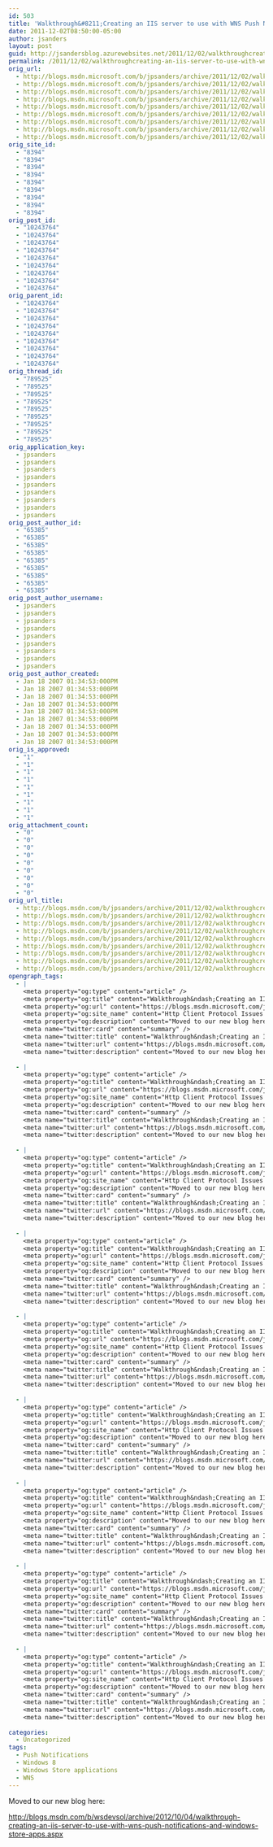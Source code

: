 ```yaml
---
id: 503
title: 'Walkthrough&#8211;Creating an IIS server to use with WNS Push Notifications and Windows Store apps (RTM update)'
date: 2011-12-02T08:50:00-05:00
author: jsanders
layout: post
guid: http://jsandersblog.azurewebsites.net/2011/12/02/walkthroughcreating-an-iis-server-to-use-with-wns-push-notifications-and-windows-store-apps-rtm-update/
permalink: /2011/12/02/walkthroughcreating-an-iis-server-to-use-with-wns-push-notifications-and-windows-store-apps-rtm-update/
orig_url:
  - http://blogs.msdn.microsoft.com/b/jpsanders/archive/2011/12/02/walkthrough-creating-an-iis-server-to-use-with-wns-push-notifications-metro.aspx
  - http://blogs.msdn.microsoft.com/b/jpsanders/archive/2011/12/02/walkthrough-creating-an-iis-server-to-use-with-wns-push-notifications-metro.aspx
  - http://blogs.msdn.microsoft.com/b/jpsanders/archive/2011/12/02/walkthrough-creating-an-iis-server-to-use-with-wns-push-notifications-metro.aspx
  - http://blogs.msdn.microsoft.com/b/jpsanders/archive/2011/12/02/walkthrough-creating-an-iis-server-to-use-with-wns-push-notifications-metro.aspx
  - http://blogs.msdn.microsoft.com/b/jpsanders/archive/2011/12/02/walkthrough-creating-an-iis-server-to-use-with-wns-push-notifications-metro.aspx
  - http://blogs.msdn.microsoft.com/b/jpsanders/archive/2011/12/02/walkthrough-creating-an-iis-server-to-use-with-wns-push-notifications-metro.aspx
  - http://blogs.msdn.microsoft.com/b/jpsanders/archive/2011/12/02/walkthrough-creating-an-iis-server-to-use-with-wns-push-notifications-metro.aspx
  - http://blogs.msdn.microsoft.com/b/jpsanders/archive/2011/12/02/walkthrough-creating-an-iis-server-to-use-with-wns-push-notifications-metro.aspx
  - http://blogs.msdn.microsoft.com/b/jpsanders/archive/2011/12/02/walkthrough-creating-an-iis-server-to-use-with-wns-push-notifications-metro.aspx
orig_site_id:
  - "8394"
  - "8394"
  - "8394"
  - "8394"
  - "8394"
  - "8394"
  - "8394"
  - "8394"
  - "8394"
orig_post_id:
  - "10243764"
  - "10243764"
  - "10243764"
  - "10243764"
  - "10243764"
  - "10243764"
  - "10243764"
  - "10243764"
  - "10243764"
orig_parent_id:
  - "10243764"
  - "10243764"
  - "10243764"
  - "10243764"
  - "10243764"
  - "10243764"
  - "10243764"
  - "10243764"
  - "10243764"
orig_thread_id:
  - "789525"
  - "789525"
  - "789525"
  - "789525"
  - "789525"
  - "789525"
  - "789525"
  - "789525"
  - "789525"
orig_application_key:
  - jpsanders
  - jpsanders
  - jpsanders
  - jpsanders
  - jpsanders
  - jpsanders
  - jpsanders
  - jpsanders
  - jpsanders
orig_post_author_id:
  - "65385"
  - "65385"
  - "65385"
  - "65385"
  - "65385"
  - "65385"
  - "65385"
  - "65385"
  - "65385"
orig_post_author_username:
  - jpsanders
  - jpsanders
  - jpsanders
  - jpsanders
  - jpsanders
  - jpsanders
  - jpsanders
  - jpsanders
  - jpsanders
orig_post_author_created:
  - Jan 18 2007 01:34:53:000PM
  - Jan 18 2007 01:34:53:000PM
  - Jan 18 2007 01:34:53:000PM
  - Jan 18 2007 01:34:53:000PM
  - Jan 18 2007 01:34:53:000PM
  - Jan 18 2007 01:34:53:000PM
  - Jan 18 2007 01:34:53:000PM
  - Jan 18 2007 01:34:53:000PM
  - Jan 18 2007 01:34:53:000PM
orig_is_approved:
  - "1"
  - "1"
  - "1"
  - "1"
  - "1"
  - "1"
  - "1"
  - "1"
  - "1"
orig_attachment_count:
  - "0"
  - "0"
  - "0"
  - "0"
  - "0"
  - "0"
  - "0"
  - "0"
  - "0"
orig_url_title:
  - http://blogs.msdn.com/b/jpsanders/archive/2011/12/02/walkthroughcreating-an-iis-server-to-use-with-wns-push-notifications-and-windows-store-apps-rtm-update.aspx
  - http://blogs.msdn.com/b/jpsanders/archive/2011/12/02/walkthroughcreating-an-iis-server-to-use-with-wns-push-notifications-and-windows-store-apps-rtm-update.aspx
  - http://blogs.msdn.com/b/jpsanders/archive/2011/12/02/walkthroughcreating-an-iis-server-to-use-with-wns-push-notifications-and-windows-store-apps-rtm-update.aspx
  - http://blogs.msdn.com/b/jpsanders/archive/2011/12/02/walkthroughcreating-an-iis-server-to-use-with-wns-push-notifications-and-windows-store-apps-rtm-update.aspx
  - http://blogs.msdn.com/b/jpsanders/archive/2011/12/02/walkthroughcreating-an-iis-server-to-use-with-wns-push-notifications-and-windows-store-apps-rtm-update.aspx
  - http://blogs.msdn.com/b/jpsanders/archive/2011/12/02/walkthroughcreating-an-iis-server-to-use-with-wns-push-notifications-and-windows-store-apps-rtm-update.aspx
  - http://blogs.msdn.com/b/jpsanders/archive/2011/12/02/walkthroughcreating-an-iis-server-to-use-with-wns-push-notifications-and-windows-store-apps-rtm-update.aspx
  - http://blogs.msdn.com/b/jpsanders/archive/2011/12/02/walkthroughcreating-an-iis-server-to-use-with-wns-push-notifications-and-windows-store-apps-rtm-update.aspx
  - http://blogs.msdn.com/b/jpsanders/archive/2011/12/02/walkthroughcreating-an-iis-server-to-use-with-wns-push-notifications-and-windows-store-apps-rtm-update.aspx
opengraph_tags:
  - |
    <meta property="og:type" content="article" />
    <meta property="og:title" content="Walkthrough&ndash;Creating an IIS server to use with WNS Push Notifications and Windows Store apps (RTM update)" />
    <meta property="og:url" content="https://blogs.msdn.microsoft.com/jpsanders/2011/12/02/walkthroughcreating-an-iis-server-to-use-with-wns-push-notifications-and-windows-store-apps-rtm-update/" />
    <meta property="og:site_name" content="Http Client Protocol Issues (and other fun stuff I support)" />
    <meta property="og:description" content="Moved to our new blog here: http://blogs.msdn.com/b/wsdevsol/archive/2012/10/04/walkthrough-creating-an-iis-server-to-use-with-wns-push-notifications-and-windows-store-apps.aspx &nbsp; &nbsp;" />
    <meta name="twitter:card" content="summary" />
    <meta name="twitter:title" content="Walkthrough&ndash;Creating an IIS server to use with WNS Push Notifications and Windows Store apps (RTM update)" />
    <meta name="twitter:url" content="https://blogs.msdn.microsoft.com/jpsanders/2011/12/02/walkthroughcreating-an-iis-server-to-use-with-wns-push-notifications-and-windows-store-apps-rtm-update/" />
    <meta name="twitter:description" content="Moved to our new blog here: http://blogs.msdn.com/b/wsdevsol/archive/2012/10/04/walkthrough-creating-an-iis-server-to-use-with-wns-push-notifications-and-windows-store-apps.aspx &nbsp; &nbsp;" />
    
  - |
    <meta property="og:type" content="article" />
    <meta property="og:title" content="Walkthrough&ndash;Creating an IIS server to use with WNS Push Notifications and Windows Store apps (RTM update)" />
    <meta property="og:url" content="https://blogs.msdn.microsoft.com/jpsanders/2011/12/02/walkthroughcreating-an-iis-server-to-use-with-wns-push-notifications-and-windows-store-apps-rtm-update/" />
    <meta property="og:site_name" content="Http Client Protocol Issues (and other fun stuff I support)" />
    <meta property="og:description" content="Moved to our new blog here: http://blogs.msdn.com/b/wsdevsol/archive/2012/10/04/walkthrough-creating-an-iis-server-to-use-with-wns-push-notifications-and-windows-store-apps.aspx &nbsp; &nbsp;" />
    <meta name="twitter:card" content="summary" />
    <meta name="twitter:title" content="Walkthrough&ndash;Creating an IIS server to use with WNS Push Notifications and Windows Store apps (RTM update)" />
    <meta name="twitter:url" content="https://blogs.msdn.microsoft.com/jpsanders/2011/12/02/walkthroughcreating-an-iis-server-to-use-with-wns-push-notifications-and-windows-store-apps-rtm-update/" />
    <meta name="twitter:description" content="Moved to our new blog here: http://blogs.msdn.com/b/wsdevsol/archive/2012/10/04/walkthrough-creating-an-iis-server-to-use-with-wns-push-notifications-and-windows-store-apps.aspx &nbsp; &nbsp;" />
    
  - |
    <meta property="og:type" content="article" />
    <meta property="og:title" content="Walkthrough&ndash;Creating an IIS server to use with WNS Push Notifications and Windows Store apps (RTM update)" />
    <meta property="og:url" content="https://blogs.msdn.microsoft.com/jpsanders/2011/12/02/walkthroughcreating-an-iis-server-to-use-with-wns-push-notifications-and-windows-store-apps-rtm-update/" />
    <meta property="og:site_name" content="Http Client Protocol Issues (and other fun stuff I support)" />
    <meta property="og:description" content="Moved to our new blog here: http://blogs.msdn.com/b/wsdevsol/archive/2012/10/04/walkthrough-creating-an-iis-server-to-use-with-wns-push-notifications-and-windows-store-apps.aspx &nbsp; &nbsp;" />
    <meta name="twitter:card" content="summary" />
    <meta name="twitter:title" content="Walkthrough&ndash;Creating an IIS server to use with WNS Push Notifications and Windows Store apps (RTM update)" />
    <meta name="twitter:url" content="https://blogs.msdn.microsoft.com/jpsanders/2011/12/02/walkthroughcreating-an-iis-server-to-use-with-wns-push-notifications-and-windows-store-apps-rtm-update/" />
    <meta name="twitter:description" content="Moved to our new blog here: http://blogs.msdn.com/b/wsdevsol/archive/2012/10/04/walkthrough-creating-an-iis-server-to-use-with-wns-push-notifications-and-windows-store-apps.aspx &nbsp; &nbsp;" />
    
  - |
    <meta property="og:type" content="article" />
    <meta property="og:title" content="Walkthrough&ndash;Creating an IIS server to use with WNS Push Notifications and Windows Store apps (RTM update)" />
    <meta property="og:url" content="https://blogs.msdn.microsoft.com/jpsanders/2011/12/02/walkthroughcreating-an-iis-server-to-use-with-wns-push-notifications-and-windows-store-apps-rtm-update/" />
    <meta property="og:site_name" content="Http Client Protocol Issues (and other fun stuff I support)" />
    <meta property="og:description" content="Moved to our new blog here: http://blogs.msdn.com/b/wsdevsol/archive/2012/10/04/walkthrough-creating-an-iis-server-to-use-with-wns-push-notifications-and-windows-store-apps.aspx &nbsp; &nbsp;" />
    <meta name="twitter:card" content="summary" />
    <meta name="twitter:title" content="Walkthrough&ndash;Creating an IIS server to use with WNS Push Notifications and Windows Store apps (RTM update)" />
    <meta name="twitter:url" content="https://blogs.msdn.microsoft.com/jpsanders/2011/12/02/walkthroughcreating-an-iis-server-to-use-with-wns-push-notifications-and-windows-store-apps-rtm-update/" />
    <meta name="twitter:description" content="Moved to our new blog here: http://blogs.msdn.com/b/wsdevsol/archive/2012/10/04/walkthrough-creating-an-iis-server-to-use-with-wns-push-notifications-and-windows-store-apps.aspx &nbsp; &nbsp;" />
    
  - |
    <meta property="og:type" content="article" />
    <meta property="og:title" content="Walkthrough&ndash;Creating an IIS server to use with WNS Push Notifications and Windows Store apps (RTM update)" />
    <meta property="og:url" content="https://blogs.msdn.microsoft.com/jpsanders/2011/12/02/walkthroughcreating-an-iis-server-to-use-with-wns-push-notifications-and-windows-store-apps-rtm-update/" />
    <meta property="og:site_name" content="Http Client Protocol Issues (and other fun stuff I support)" />
    <meta property="og:description" content="Moved to our new blog here: http://blogs.msdn.com/b/wsdevsol/archive/2012/10/04/walkthrough-creating-an-iis-server-to-use-with-wns-push-notifications-and-windows-store-apps.aspx &nbsp; &nbsp;" />
    <meta name="twitter:card" content="summary" />
    <meta name="twitter:title" content="Walkthrough&ndash;Creating an IIS server to use with WNS Push Notifications and Windows Store apps (RTM update)" />
    <meta name="twitter:url" content="https://blogs.msdn.microsoft.com/jpsanders/2011/12/02/walkthroughcreating-an-iis-server-to-use-with-wns-push-notifications-and-windows-store-apps-rtm-update/" />
    <meta name="twitter:description" content="Moved to our new blog here: http://blogs.msdn.com/b/wsdevsol/archive/2012/10/04/walkthrough-creating-an-iis-server-to-use-with-wns-push-notifications-and-windows-store-apps.aspx &nbsp; &nbsp;" />
    
  - |
    <meta property="og:type" content="article" />
    <meta property="og:title" content="Walkthrough&ndash;Creating an IIS server to use with WNS Push Notifications and Windows Store apps (RTM update)" />
    <meta property="og:url" content="https://blogs.msdn.microsoft.com/jpsanders/2011/12/02/walkthroughcreating-an-iis-server-to-use-with-wns-push-notifications-and-windows-store-apps-rtm-update/" />
    <meta property="og:site_name" content="Http Client Protocol Issues (and other fun stuff I support)" />
    <meta property="og:description" content="Moved to our new blog here: http://blogs.msdn.com/b/wsdevsol/archive/2012/10/04/walkthrough-creating-an-iis-server-to-use-with-wns-push-notifications-and-windows-store-apps.aspx &nbsp; &nbsp;" />
    <meta name="twitter:card" content="summary" />
    <meta name="twitter:title" content="Walkthrough&ndash;Creating an IIS server to use with WNS Push Notifications and Windows Store apps (RTM update)" />
    <meta name="twitter:url" content="https://blogs.msdn.microsoft.com/jpsanders/2011/12/02/walkthroughcreating-an-iis-server-to-use-with-wns-push-notifications-and-windows-store-apps-rtm-update/" />
    <meta name="twitter:description" content="Moved to our new blog here: http://blogs.msdn.com/b/wsdevsol/archive/2012/10/04/walkthrough-creating-an-iis-server-to-use-with-wns-push-notifications-and-windows-store-apps.aspx &nbsp; &nbsp;" />
    
  - |
    <meta property="og:type" content="article" />
    <meta property="og:title" content="Walkthrough&ndash;Creating an IIS server to use with WNS Push Notifications and Windows Store apps (RTM update)" />
    <meta property="og:url" content="https://blogs.msdn.microsoft.com/jpsanders/2011/12/02/walkthroughcreating-an-iis-server-to-use-with-wns-push-notifications-and-windows-store-apps-rtm-update/" />
    <meta property="og:site_name" content="Http Client Protocol Issues (and other fun stuff I support)" />
    <meta property="og:description" content="Moved to our new blog here: http://blogs.msdn.com/b/wsdevsol/archive/2012/10/04/walkthrough-creating-an-iis-server-to-use-with-wns-push-notifications-and-windows-store-apps.aspx &nbsp; &nbsp;" />
    <meta name="twitter:card" content="summary" />
    <meta name="twitter:title" content="Walkthrough&ndash;Creating an IIS server to use with WNS Push Notifications and Windows Store apps (RTM update)" />
    <meta name="twitter:url" content="https://blogs.msdn.microsoft.com/jpsanders/2011/12/02/walkthroughcreating-an-iis-server-to-use-with-wns-push-notifications-and-windows-store-apps-rtm-update/" />
    <meta name="twitter:description" content="Moved to our new blog here: http://blogs.msdn.com/b/wsdevsol/archive/2012/10/04/walkthrough-creating-an-iis-server-to-use-with-wns-push-notifications-and-windows-store-apps.aspx &nbsp; &nbsp;" />
    
  - |
    <meta property="og:type" content="article" />
    <meta property="og:title" content="Walkthrough&ndash;Creating an IIS server to use with WNS Push Notifications and Windows Store apps (RTM update)" />
    <meta property="og:url" content="https://blogs.msdn.microsoft.com/jpsanders/2011/12/02/walkthroughcreating-an-iis-server-to-use-with-wns-push-notifications-and-windows-store-apps-rtm-update/" />
    <meta property="og:site_name" content="Http Client Protocol Issues (and other fun stuff I support)" />
    <meta property="og:description" content="Moved to our new blog here: http://blogs.msdn.com/b/wsdevsol/archive/2012/10/04/walkthrough-creating-an-iis-server-to-use-with-wns-push-notifications-and-windows-store-apps.aspx &nbsp; &nbsp;" />
    <meta name="twitter:card" content="summary" />
    <meta name="twitter:title" content="Walkthrough&ndash;Creating an IIS server to use with WNS Push Notifications and Windows Store apps (RTM update)" />
    <meta name="twitter:url" content="https://blogs.msdn.microsoft.com/jpsanders/2011/12/02/walkthroughcreating-an-iis-server-to-use-with-wns-push-notifications-and-windows-store-apps-rtm-update/" />
    <meta name="twitter:description" content="Moved to our new blog here: http://blogs.msdn.com/b/wsdevsol/archive/2012/10/04/walkthrough-creating-an-iis-server-to-use-with-wns-push-notifications-and-windows-store-apps.aspx &nbsp; &nbsp;" />
    
  - |
    <meta property="og:type" content="article" />
    <meta property="og:title" content="Walkthrough&ndash;Creating an IIS server to use with WNS Push Notifications and Windows Store apps (RTM update)" />
    <meta property="og:url" content="https://blogs.msdn.microsoft.com/jpsanders/2011/12/02/walkthroughcreating-an-iis-server-to-use-with-wns-push-notifications-and-windows-store-apps-rtm-update/" />
    <meta property="og:site_name" content="Http Client Protocol Issues (and other fun stuff I support)" />
    <meta property="og:description" content="Moved to our new blog here: http://blogs.msdn.com/b/wsdevsol/archive/2012/10/04/walkthrough-creating-an-iis-server-to-use-with-wns-push-notifications-and-windows-store-apps.aspx &nbsp; &nbsp;" />
    <meta name="twitter:card" content="summary" />
    <meta name="twitter:title" content="Walkthrough&ndash;Creating an IIS server to use with WNS Push Notifications and Windows Store apps (RTM update)" />
    <meta name="twitter:url" content="https://blogs.msdn.microsoft.com/jpsanders/2011/12/02/walkthroughcreating-an-iis-server-to-use-with-wns-push-notifications-and-windows-store-apps-rtm-update/" />
    <meta name="twitter:description" content="Moved to our new blog here: http://blogs.msdn.com/b/wsdevsol/archive/2012/10/04/walkthrough-creating-an-iis-server-to-use-with-wns-push-notifications-and-windows-store-apps.aspx &nbsp; &nbsp;" />
    
categories:
  - Uncategorized
tags:
  - Push Notifications
  - Windows 8
  - Windows Store applications
  - WNS
---
```

Moved to our new blog here:

<http://blogs.msdn.com/b/wsdevsol/archive/2012/10/04/walkthrough-creating-an-iis-server-to-use-with-wns-push-notifications-and-windows-store-apps.aspx>

&nbsp;

&nbsp;